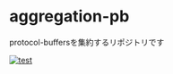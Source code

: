 # aggregation-pb
protocol-buffersを集約するリポジトリです

[![test](https://github.com/mocoog/aggregation-pb/actions/workflows/test.yaml/badge.svg)](https://github.com/mocoog/aggregation-pb/actions/workflows/test.yaml)

